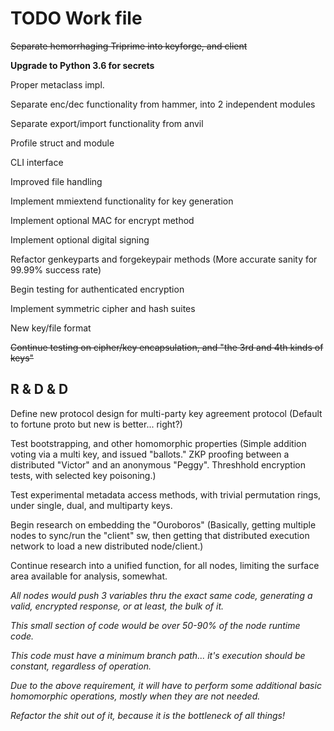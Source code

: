 # TODO Work file

~~Separate hemorrhaging Triprime into keyforge, and client~~

**Upgrade to Python 3.6 for secrets**

Proper metaclass impl.

Separate enc/dec functionality from hammer, into 2 independent modules

Separate export/import functionality from anvil

Profile struct and module

CLI interface

Improved file handling

Implement mmiextend functionality for key generation

Implement optional MAC for encrypt method

Implement optional digital signing

Refactor genkeyparts and forgekeypair methods (More accurate sanity for 99.99% success rate)

Begin testing for authenticated encryption

Implement symmetric cipher and hash suites

New key/file format

~~Continue testing on cipher/key encapsulation, and "the 3rd and 4th kinds of keys"~~

## R & D & D

Define new protocol design for multi-party key agreement protocol (Default to fortune proto but new is better... right?)

Test bootstrapping, and other homomorphic properties (Simple addition voting via a multi key, and issued "ballots." ZKP proofing between a distributed "Victor" and an anonymous "Peggy". Threshhold encryption tests, with selected key poisoning.)

Test experimental metadata access methods, with trivial permutation rings, under single, dual, and multiparty keys.

Begin research on embedding the "Ouroboros" (Basically, getting multiple nodes to sync/run the "client" sw, then getting that distributed execution network to load a new distributed node/client.)

Continue research into a unified function, for all nodes, limiting the surface area available for analysis, somewhat. 

*All nodes would push 3 variables thru the exact same code, generating a valid, encrypted response, or at least, the bulk of it.*

*This small section of code would be over 50-90% of the node runtime code.*

*This code must have a minimum branch path... it's execution should be constant, regardless of operation.*

*Due to the above requirement, it will have to perform some additional basic homomorphic operations, mostly when they are not needed.*

*Refactor the shit out of it, because it is the bottleneck of all things!*
